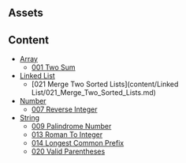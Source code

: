 
## Assets


## Content

- [Array]()
    - [001 Two Sum](content/Array/001_Two_Sum.md)
- [Linked List]()
    - [021 Merge Two Sorted Lists](content/Linked List/021_Merge_Two_Sorted_Lists.md)
- [Number]()
    - [007 Reverse Integer](content/Number/007_Reverse_Integer.md)
- [String]()
    - [009 Palindrome Number](content/String/009_Palindrome_Number.md)
    - [013 Roman To Integer](content/String/013_Roman_To_Integer.md)
    - [014 Longest Common Prefix](content/String/014_Longest_Common_Prefix.md)
    - [020 Valid Parentheses](content/String/020_Valid_Parentheses.md)